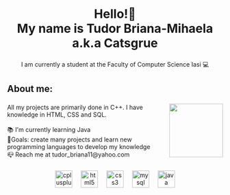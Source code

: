 <h1 align="center">Hello!🥳<br>My name is Tudor Briana-Mihaela a.k.a Catsgrue</h1>

###

<p align="center">I am currently a student at the Faculty of Computer Science Iasi 💻</p>

###

<h2 align="left">About me:</h2>

###

<img align="right" height="125" src="https://i.gifer.com/78KI.gif"  />

###

<p align="left">All my projects are primarily done in C++. I have knowledge in HTML, CSS and SQL.<br><br>📚 I'm currently learning Java<br>🎯Goals: create many projects and learn new programming languages to develop my knowledge<br>📪 Reach me at tudor_briana11@yahoo.com</p>

###

<div align="center">
  <img src="https://cdn.jsdelivr.net/gh/devicons/devicon/icons/cplusplus/cplusplus-original.svg" height="40" alt="cplusplus logo"  />
  <img width="12" />
  <img src="https://cdn.jsdelivr.net/gh/devicons/devicon/icons/html5/html5-original.svg" height="40" alt="html5 logo"  />
  <img width="12" />
  <img src="https://cdn.jsdelivr.net/gh/devicons/devicon/icons/css3/css3-original.svg" height="40" alt="css3 logo"  />
  <img width="12" />
  <img src="https://cdn.jsdelivr.net/gh/devicons/devicon/icons/mysql/mysql-original.svg" height="40" alt="mysql logo"  />
  <img width="12" />
  <img src="https://cdn.jsdelivr.net/gh/devicons/devicon/icons/java/java-original.svg" height="40" alt="java logo"  />
</div>

###
